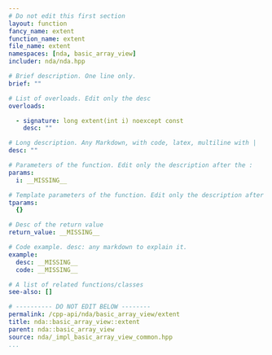 ```yaml
---
# Do not edit this first section
layout: function
fancy_name: extent
function_name: extent
file_name: extent
namespaces: [nda, basic_array_view]
includer: nda/nda.hpp

# Brief description. One line only.
brief: ""

# List of overloads. Edit only the desc
overloads:

  - signature: long extent(int i) noexcept const
    desc: ""

# Long description. Any Markdown, with code, latex, multiline with |
desc: ""

# Parameters of the function. Edit only the description after the :
params:
  i: __MISSING__

# Template parameters of the function. Edit only the description after the :
tparams:
  {}

# Desc of the return value
return_value: __MISSING__

# Code example. desc: any markdown to explain it.
example:
  desc: __MISSING__
  code: __MISSING__

# A list of related functions/classes
see-also: []

# ---------- DO NOT EDIT BELOW --------
permalink: /cpp-api/nda/basic_array_view/extent
title: nda::basic_array_view::extent
parent: nda::basic_array_view
source: nda/_impl_basic_array_view_common.hpp
...
```


